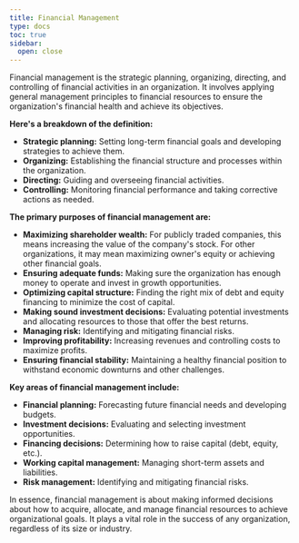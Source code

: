 ```yaml
---
title: Financial Management
type: docs
toc: true
sidebar:
  open: close
---
```

Financial management is the strategic planning, organizing, directing, and controlling of financial activities in an organization. It involves applying general management principles to financial resources to ensure the organization's financial health and achieve its objectives.

**Here's a breakdown of the definition:**

*   **Strategic planning:** Setting long-term financial goals and developing strategies to achieve them.
*   **Organizing:** Establishing the financial structure and processes within the organization.
*   **Directing:** Guiding and overseeing financial activities.
*   **Controlling:** Monitoring financial performance and taking corrective actions as needed.

**The primary purposes of financial management are:**

*   **Maximizing shareholder wealth:** For publicly traded companies, this means increasing the value of the company's stock. For other organizations, it may mean maximizing owner's equity or achieving other financial goals.
*   **Ensuring adequate funds:** Making sure the organization has enough money to operate and invest in growth opportunities.
*   **Optimizing capital structure:** Finding the right mix of debt and equity financing to minimize the cost of capital.
*   **Making sound investment decisions:** Evaluating potential investments and allocating resources to those that offer the best returns.
*   **Managing risk:** Identifying and mitigating financial risks.
*   **Improving profitability:** Increasing revenues and controlling costs to maximize profits.
*   **Ensuring financial stability:** Maintaining a healthy financial position to withstand economic downturns and other challenges.

**Key areas of financial management include:**

*   **Financial planning:** Forecasting future financial needs and developing budgets.
*   **Investment decisions:** Evaluating and selecting investment opportunities.
*   **Financing decisions:** Determining how to raise capital (debt, equity, etc.).
*   **Working capital management:** Managing short-term assets and liabilities.
*   **Risk management:** Identifying and mitigating financial risks.

In essence, financial management is about making informed decisions about how to acquire, allocate, and manage financial resources to achieve organizational goals. It plays a vital role in the success of any organization, regardless of its size or industry.

